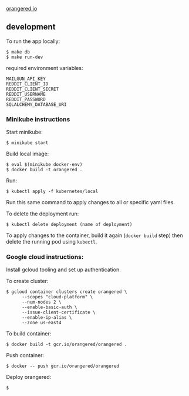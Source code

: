 <a href="https://orangered.io">orangered.io</a>

## development

To run the app locally:

    $ make db
    $ make run-dev


required environment variables:

    MAILGUN_API_KEY
    REDDIT_CLIENT_ID  
    REDDIT_CLIENT_SECRET  
    REDDIT_USERNAME  
    REDDIT_PASSWORD  
    SQLALCHEMY_DATABASE_URI


### Minikube instructions

Start minikube:

    $ minikube start

Build local image:

    $ eval $(minikube docker-env)
    $ docker build -t orangered .

Run:

    $ kubectl apply -f kubernetes/local

Run this same command to apply changes to all or specific yaml files.

To delete the deployment run:

    $ kubectl delete deployment (name of deployment)

To apply changes to the container, build it again (`docker build` step) then delete the running pod using `kubectl`.


### Google cloud instructions:

Install gcloud tooling and set up authentication.

To create cluster:

    $ gcloud container clusters create orangered \
          --scopes "cloud-platform" \
          --num-nodes 2 \
          --enable-basic-auth \
          --issue-client-certificate \
          --enable-ip-alias \
          --zone us-east4

To build container:

    $ docker build -t gcr.io/orangered/orangered .

Push container:

    $ docker -- push gcr.io/orangered/orangered


Deploy orangered:

    $ 
